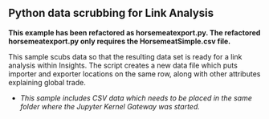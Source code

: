 ## Python data scrubbing for Link Analysis

**This example has been refactored as horsemeatexport.py. The refactored horsemeatexport.py only requires the HorsemeatSimple.csv file.**

This sample scubs data so that the resulting data set is ready for a link analysis within Insights.  The script creates a new data file which puts importer and exporter locations on the same row, along with other attributes explaining global trade.

* _This sample includes CSV data which needs to be placed in the same folder where the Jupyter Kernel Gateway was started._

